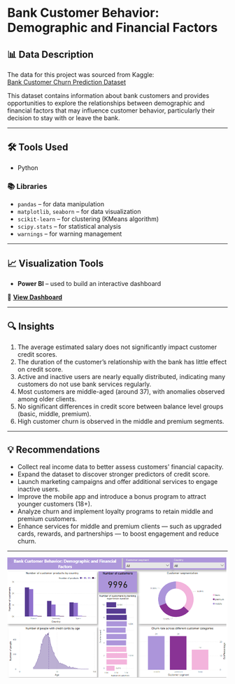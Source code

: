 # Bank Customer Behavior: Demographic and Financial Factors

## 📊 Data Description

The data for this project was sourced from Kaggle:  
[Bank Customer Churn Prediction Dataset](https://www.kaggle.com/datasets/shubhammeshram579/bank-customer-churn-prediction/data)

This dataset contains information about bank customers and provides opportunities to explore the relationships between demographic and financial factors that may influence customer behavior, particularly their decision to stay with or leave the bank.

---

## 🛠️ Tools Used

- Python

### 📚 Libraries

- `pandas` – for data manipulation  
- `matplotlib`, `seaborn` – for data visualization  
- `scikit-learn` – for clustering (KMeans algorithm)  
- `scipy.stats` – for statistical analysis  
- `warnings` – for warning management

---

## 📈 Visualization Tools

- **Power BI** – used to build an interactive dashboard

🔗 [**View Dashboard**](https://app.powerbi.com/view?r=eyJrIjoiMTY5NzRiNmItOTVmNy00YjVmLTk2NGEtMGJjNDMzZjlkMTcxIiwidCI6IjFkODBkNTgxLThlNmEtNGFmNi05MjIyLTk2MTBiMWJlYTRlMSIsImMiOjl9)

---

## 🔍 Insights


1. The average estimated salary does not significantly impact customer credit scores.  
2. The duration of the customer’s relationship with the bank has little effect on credit score.  
3. Active and inactive users are nearly equally distributed, indicating many customers do not use bank services regularly.  
4. Most customers are middle-aged (around 37), with anomalies observed among older clients.  
5. No significant differences in credit score between balance level groups (basic, middle, premium).  
6. High customer churn is observed in the middle and premium segments.

---

## 💡 Recommendations

- Collect real income data to better assess customers' financial capacity.  
- Expand the dataset to discover stronger predictors of credit score.  
- Launch marketing campaigns and offer additional services to engage inactive users.  
- Improve the mobile app and introduce a bonus program to attract younger customers (18+).  
- Analyze churn and implement loyalty programs to retain middle and premium customers.  
- Enhance services for middle and premium clients — such as upgraded cards, rewards, and partnerships — to boost engagement and reduce churn.

---

![Dashboard Screenshot](https://github.com/viktoriia-dudar/bank_customer_data_analysis_Eng/blob/main/bank_customer_data_analysis_dashboard_eng.PNG)
